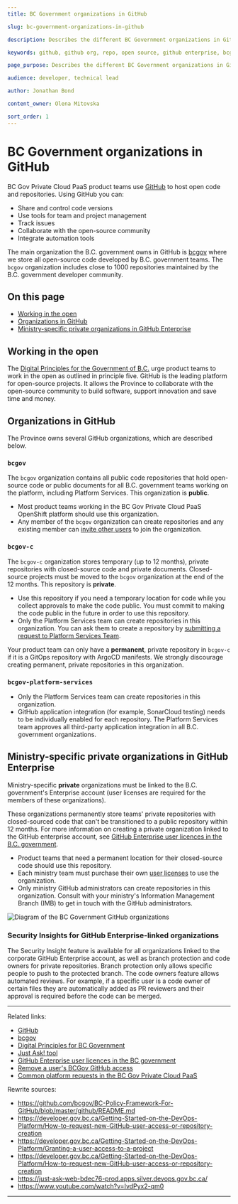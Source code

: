 ```yaml
---
title: BC Government organizations in GitHub

slug: bc-government-organizations-in-github

description: Describes the different BC Government organizations in GitHub.

keywords: github, github org, repo, open source, github enterprise, bcgov, github organization

page_purpose: Describes the different BC Government organizations in GitHub, what they're used for, and who can use them.

audience: developer, technical lead

author: Jonathan Bond

content_owner: Olena Mitovska

sort_order: 1
---
```


# BC Government organizations in GitHub

BC Gov Private Cloud PaaS product teams use [GitHub](https://github.com) to host open code and repositories. Using GitHub you can:
* Share and control code versions
* Use tools for team and project management
* Track issues
* Collaborate with the open-source community
* Integrate automation tools

The main organization the B.C. government owns in GitHub is [bcgov](https://github.com/bcgov) where we store all open-source code developed by B.C. government teams. The `bcgov` organization includes close to 1000 repositories maintained by the B.C. government developer community.

## On this page
- [Working in the open](#working-in-the-open)
- [Organizations in GitHub](#organizations-in-github)
- [Ministry-specific private organizations in GitHub Enterprise](#ministry-specific-private-organizations-in-github-enterprise)

## Working in the open

The [Digital Principles for the Government of B.C.](https://digital.gov.bc.ca/resources/digital-principles) urge product teams to work in the open as outlined in principle five. GitHub is the leading platform for open-source projects. It allows the Province to collaborate with the open-source community to build software, support innovation and save time and money.

## Organizations in GitHub

The Province owns several GitHub organizations, which are described below.

### `bcgov`

The `bcgov` organization contains all public code repositories that hold open-source code or public documents for all B.C. government teams working on the platform, including Platform Services. This organization is **public**.
* Most product teams working in the BC Gov Private Cloud PaaS OpenShift platform should use this organization.
* Any member of the `bcgov` organization can create repositories and any existing member can [invite other users](https://just-ask-web-bdec76-prod.apps.silver.devops.gov.bc.ca/) to join the organization.

### `bcgov-c`

The `bcgov-c` organization stores temporary (up to 12 months), private repositories with closed-source code and private documents. Closed-source projects must be moved to the `bcgov` organization at the end of the 12 months. This repository is **private**.

* Use this repository if you need a temporary location for code while you collect approvals to make the code public. You must commit to making the code public in the future in order to use this repository.
* Only the Platform Services team can create repositories in this organization. You can ask them to create a repository by [submitting a request to Platform Services Team](%WORDPRESS_BASE_URL%/private-cloud/support-and-community/devops-requests-in-the-bc-gov-private-cloud-paas/#request-a-new-github-user-access-for-bcgovc-private-org-or-to-create-a-private-repository/).

Your product team can only have a **permanent**, private repository in `bcgov-c` if it is a GitOps repository with ArgoCD manifests. We strongly discourage creating permanent, private repositories in this organization.

### `bcgov-platform-services`

* Only the Platform Services team can create repositories in this organization.
* GitHub application integration (for example, SonarCloud testing) needs to be individually enabled for each repository. The Platform Services team approves all third-party application integration in all B.C. government organizations.

## Ministry-specific private organizations in GitHub Enterprise

Ministry-specific **private** organizations must be linked to the B.C. government's Enterprise account (user licenses are required for the members of these organizations).

These organizations permanently store teams' private repositories with closed-sourced code that can't be transitioned to a public repository within 12 months. For more information on creating a private organization linked to the GitHub enterprise account, see [GitHub Enterprise user licences in the B.C. government](/github-enterprise-user-licenses-bc-government/).
* Product teams that need a permanent location for their closed-source code should use this repository.
* Each ministry team must purchase their own [user licenses](/github-enterprise-user-licenses-bc-government/) to use the organization.
* Only ministry GitHub administrators can create repositories in this organization. Consult with your ministry's Information Management Branch (IMB) to get in touch with the GitHub administrators.

![Diagram of the BC Government GitHub organizations](../../images/github-organization-chart.png)

### Security Insights for GitHub Enterprise-linked organizations

The Security Insight feature is available for all organizations linked to the corporate GitHub Enterprise account, as well as branch protection and code owners for private repositories. Branch protection only allows specific people to push to the protected branch. The code owners feature allows automated reviews. For example, if a specific user is a code owner of certain files they are automatically added as PR reviewers and their approval is required before the code can be merged.

---
Related links:
* [GitHub](https://github.com)
* [bcgov](https://github.com/bcgov)
* [Digital Principles for BC Government](https://digital.gov.bc.ca/resources/digital-principles)
* [Just Ask! tool](https://just-ask-web-bdec76-prod.apps.silver.devops.gov.bc.ca/)
* [GitHub Enterprise user licences in the BC government](/github-enterprise-user-licenses-bc-government/)
* [Remove a user's BCGov GitHub access](/remove-user-bcgov-github-access/)
* [Common platform requests in the BC Gov Private Cloud PaaS](%WORDPRESS_BASE_URL%/private-cloud/support-and-community/devops-requests-in-the-bc-gov-private-cloud-paas/)

Rewrite sources:
* https://github.com/bcgov/BC-Policy-Framework-For-GitHub/blob/master/github/README.md
* https://developer.gov.bc.ca/Getting-Started-on-the-DevOps-Platform/How-to-request-new-GitHub-user-access-or-repository-creation
* https://developer.gov.bc.ca/Getting-Started-on-the-DevOps-Platform/Granting-a-user-access-to-a-project
* https://developer.gov.bc.ca/Getting-Started-on-the-DevOps-Platform/How-to-request-new-GitHub-user-access-or-repository-creation
* https://just-ask-web-bdec76-prod.apps.silver.devops.gov.bc.ca/
* https://www.youtube.com/watch?v=IvdPyx2-qm0
---

